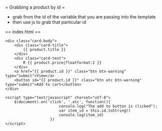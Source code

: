 
= Grabbing a product by id =
* grab from the id of the variable that you are passing into the template
* then use js to grab that particular id

== index.html ==

	<div class="card-body">
		<div class="card-title">
			{{ product.title }}
		</div>
		<div class="card-text">
			R {{ product.price|floatformat:2 }}
		</div>
		<a href="{{ product.id }}" class="btn btn-warning" type="submit">View</a>
		<button id="{{ product.id }}" class="btn atc btn-warning" type="submit">Add to cart</button>
	</div>
	
	<script type="text/javascript" charset="utf-8">
		$(document).on('click', '.atc', function(){
							console.log("The add to button is clicked");
							var item_id = this.id.toString()
							console.log(item_id)
						})
	</script>
